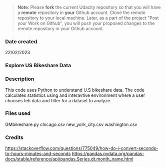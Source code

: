 >**Note**: Please **fork** the current Udacity repository so that you will have a **remote** repository in **your** Github account. Clone the remote repository to your local machine. Later, as a part of the project "Post your Work on Github", you will push your proposed changes to the remote repository in your Github account.

### Date created
22/02/2023

### Explore US Bikeshare Data

### Description
This code uses Python to understand U.S bikeshare data. The code calculates statistics using and interavtive environment where a user chooses teh data and filter for a dataset to analyze.

### Files used
GMbikeshare.py
chicago.csv
new_york_city.csv
washington.csv

### Credits
https://stackoverflow.com/questions/775049/how-do-i-convert-seconds-to-hours-minutes-and-seconds
https://pandas.pydata.org/pandas-docs/stable/reference/api/pandas.Series.dt.month_name.html